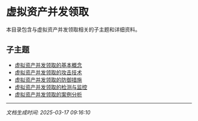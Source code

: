 # 虚拟资产并发领取

本目录包含与虚拟资产并发领取相关的子主题和详细资料。

## 子主题

- [虚拟资产并发领取的基本概念](virtual-asset-concurrent/basic-concepts.md)
- [虚拟资产并发领取的攻击技术](virtual-asset-concurrent/attack-techniques.md)
- [虚拟资产并发领取的防御措施](virtual-asset-concurrent/defense-measures.md)
- [虚拟资产并发领取的检测与监控](virtual-asset-concurrent/detection-monitoring.md)
- [虚拟资产并发领取的案例分析](virtual-asset-concurrent/case-studies.md)

---

*文档生成时间: 2025-03-17 09:16:10*
